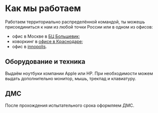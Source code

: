 # Как мы работаем

Работаем территориально распределённой командой, ты можешь присоединиться к нам из любой точки России или в одном из офисов:

- офис в Москве в [БЦ Большевик](http://bc-bolshevik.ru/);
- коворкинг в [офисе в Краснодаре](https://yandex.ru/maps/-/CDqTNNYk);
- офис в [innopolis](https://innopolis.com/).

## Оборудование и техника

Выдаём ноутбуки компании Applе или HP. При необходимости можем выдать дополнительно монитор, мышь, трекпад и клавиатуру.

## ДМС

После прохождения испытательного срока оформляем ДМС.

